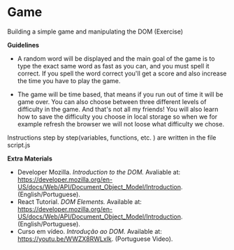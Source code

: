 # Game
 Building a simple game and manipulating the DOM (Exercise)
 
 <b> Guidelines </b>
 
- A random word will be displayed and the main goal of the game is to type the exact same word as fast as you can, and you must spell it correct. If you spell the word correct you'll get a score and also increase the time you have to play the game.

- The game will be time based, that means if you run out of time it will be game over. You can also choose between three different levels of difficulty in the game. And that's not all my friends! You will also learn how to save the difficulty you choose in local storage so when we for example refresh the browser we will not loose what difficulty we chose.

Instructions step by step(variables, functions, etc. ) are written in the file script.js

<b> Extra Materials </b>

- Developer Mozilla. <i> Introduction to the DOM.</i> Avaliable at: https://developer.mozilla.org/en-US/docs/Web/API/Document_Object_Model/Introduction. (English/Portuguese).
- React Tutorial. <i> DOM Elements. </i> Available at: https://developer.mozilla.org/en-US/docs/Web/API/Document_Object_Model/Introduction. (English/Portuguese).
- Curso em vídeo. <i> Introdução ao DOM. </i>  Available at: https://youtu.be/WWZX8RWLxIk. (Portuguese Video).
